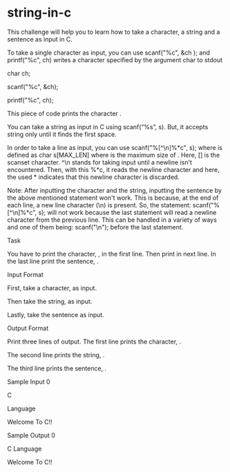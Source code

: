 # string-in-c

This challenge will help you to learn how to take a character, a string and a sentence as input in C.

To take a single character  as input, you can use scanf("%c", &ch ); and printf("%c", ch) writes a character specified by the argument char to stdout

char ch;

scanf("%c", &ch);

printf("%c", ch);

This piece of code prints the character .

You can take a string as input in C using scanf(“%s”, s). But, it accepts string only until it finds the first space.

In order to take a line as input, you can use scanf("%[^\n]%*c", s); where  is defined as char s[MAX_LEN] where  is the maximum size of . Here, [] is the scanset character. ^\n stands for taking input until a newline isn't encountered. Then, with this %*c, it reads the newline character and here, the used * indicates that this newline character is discarded.

Note: After inputting the character and the string, inputting the sentence by the above mentioned statement won't work. This is because, at the end of each line, a new line character (\n) is present. So, the statement: scanf("%[^\n]%*c", s); will not work because the last statement will read a newline character from the previous line. This can be handled in a variety of ways and one of them being: scanf("\n"); before the last statement.

Task


You have to print the character, , in the first line. Then print  in next line. In the last line print the sentence, .

Input Format


First, take a character,  as input.

Then take the string,  as input.

Lastly, take the sentence  as input.

Output Format

Print three lines of output. 
The first line prints the character, .

The second line prints the string, .

The third line prints the sentence, .

Sample Input 0

C

Language

Welcome To C!!

Sample Output 0

C
Language

Welcome To C!!
